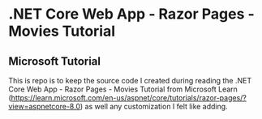 <h1>.NET Core Web App - Razor Pages - Movies Tutorial</h1>
<h2>Microsoft Tutorial</h2>

This is repo is to keep the source code I created during reading the .NET Core Web App - Razor Pages - Movies Tutorial from Microsoft Learn (https://learn.microsoft.com/en-us/aspnet/core/tutorials/razor-pages/?view=aspnetcore-8.0) as well any customization I felt like adding.
